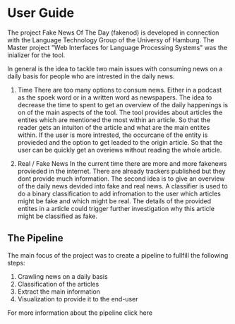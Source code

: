 # User Guide

The project Fake News Of The Day (fakenod) is developed in connection with the Language Technology Group of the Universy of Hamburg. The Master project "Web Interfaces for Language Processing Systems" was the inializer for the tool.

In general is the idea to tackle two main issues with consuming news on a daily basis for people who are intrested in the daily news.

1. Time
    There are too many options to consum news. Either in a podcast as the spoek word or in a written word as newspapers.
    The idea to decrease the time to spent to get an overview of the daily happenings is on of the main aspects of the tool. The tool provides about articles the entites which are mentioned the most within an article. So that the reader gets an intuiton of the article and what are the main entites within. If the user is more intrested, the occurcane of the entity is provieded and the option to get leaded to the origin article.
    So that the user can be quickly get an overiews without reading the whole article.

2. Real / Fake News
    In the current time there are more and more fakenews provieded in the internet. There are already trackers published but they dont provide much information. The second idea is to give an overview of the daily news devided into fake and real news.
    A classifier is used to do a binary classification to add infromation to the user which articles might be fake and which might be real. The details of the provided entites in a article could trigger further investigation why this article might be classified as fake.

## The Pipeline

The main focus of the project was to create a pipeline to fullfill the following steps:

1. Crawling news on a daily basis
2. Classification of the articles
3. Extract the main information
4. Visualization to provide it to the end-user

For more information about the pipeline click here
